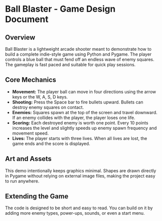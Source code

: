 # Ball Blaster - Game Design Document

## Overview
Ball Blaster is a lightweight arcade shooter meant to demonstrate how to build a
complete indie-style game using Python and Pygame. The player controls a blue
ball that must fend off an endless wave of enemy squares. The gameplay is fast
paced and suitable for quick play sessions.

## Core Mechanics
- **Movement:** The player ball can move in four directions using the arrow keys
  or the W, A, S, D keys.
- **Shooting:** Press the Space bar to fire bullets upward. Bullets can destroy
enemy squares on contact.
- **Enemies:** Squares spawn at the top of the screen and travel downward. If an
enemy collides with the player, the player loses one life.
- **Scoring:** Each destroyed enemy is worth one point. Every 10 points
  increases the level and slightly speeds up enemy spawn frequency and
  movement speed.
- **Lives:** The player starts with three lives. When all lives are lost, the
  game ends and the score is displayed.

## Art and Assets
This demo intentionally keeps graphics minimal. Shapes are drawn directly in
Pygame without relying on external image files, making the project easy to run
anywhere.

## Extending the Game
The code is designed to be short and easy to read. You can build on it by adding
more enemy types, power-ups, sounds, or even a start menu.
